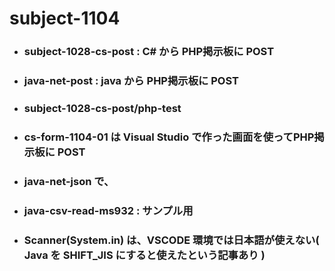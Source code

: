 # subject-1104

- ### subject-1028-cs-post : C# から PHP掲示板に POST 

- ### java-net-post : java から PHP掲示板に POST

- ### subject-1028-cs-post/php-test

- ### cs-form-1104-01 は Visual Studio で作った画面を使ってPHP掲示板に POST

- ### java-net-json で、

- ### java-csv-read-ms932 : サンプル用

- ### Scanner(System.in) は、VSCODE 環境では日本語が使えない( Java を SHIFT_JIS にすると使えたという記事あり )

